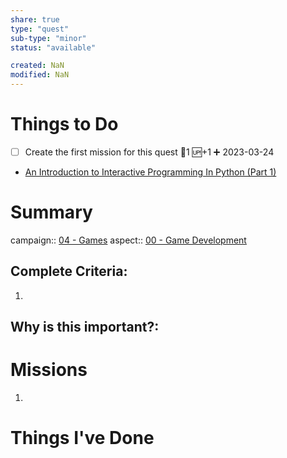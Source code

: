 ```yaml
---
share: true
type: "quest"
sub-type: "minor"
status: "available"

created: NaN 
modified: NaN
---
```

 
 
# Things to Do
- [ ] Create the first mission for this quest 🥄1 🆙+1 ➕ 2023-03-24
- [An Introduction to Interactive Programming In Python (Part 1)](./An%20Introduction%20to%20Interactive%20Programming%20In%20Python%20(Part%201).md)
# Summary
campaign:: [04 - Games](04%20-%20Games.md)
aspect:: [00 - Game Development](00%20-%20Game%20Development.md)

## Complete Criteria:
1. 

## Why is this important?:

# Missions
1.

# Things I've Done